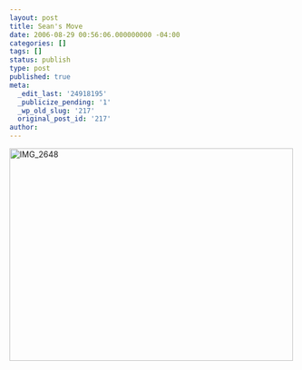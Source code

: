 ```yaml
---
layout: post
title: Sean's Move
date: 2006-08-29 00:56:06.000000000 -04:00
categories: []
tags: []
status: publish
type: post
published: true
meta:
  _edit_last: '24918195'
  _publicize_pending: '1'
  _wp_old_slug: '217'
  original_post_id: '217'
author: 
---
```

<a href="http://www.flickr.com/photos/matthewsim/227710946/" title="IMG_2648 by Matthew Simoneau, on Flickr"><img src="http://farm1.staticflickr.com/97/227710946_5810d4a5a1.jpg" width="500" height="375" alt="IMG_2648" /></a>
